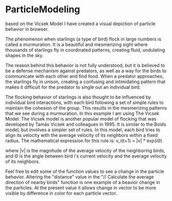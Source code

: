 # ParticleModeling
based on the Vicsek Model I have created a visual depiction of particle behavior in browser.

The phenomenon when starlings (a type of bird) flock in large numbers is called a murmuration. It is a beautiful and mesmerizing sight where thousands of starlings fly in coordinated patterns, creating fluid, undulating shapes in the sky.

The reason behind this behavior is not fully understood, but it is believed to be a defense mechanism against predators, as well as a way for the birds to communicate with each other and find food. When a predator approaches, the starlings fly in unison, creating a confusing and intimidating pattern that makes it difficult for the predator to single out an individual bird.

The flocking behavior of starlings is also thought to be influenced by individual bird interactions, with each bird following a set of simple rules to maintain the cohesion of the group. This results in the mesmerizing patterns that we see during a murmuration.  In this example I am using The Vicsek Model.
The Vicsek model is another popular model of flocking that was developed by Tamás Vicsek and colleagues in 1995. It is similar to the Boids model, but involves a simpler set of rules. In this model, each bird tries to align its velocity with the average velocity of its neighbors within a fixed radius. The mathematical expression for this rule is:
v_i(t+1) = |v| * exp(iΘ)

where |v| is the magnitude of the average velocity of the neighboring birds, and Θ is the angle between bird i's current velocity and the average velocity of its neighbors.

Feel free to edit some of the function values to see a change in the particle behavior.  Altering the "distance" value in the "// Calculate the average direction of nearby birds" function is one example of a beavior change in the particles.  At the present value it allows change in vector to be more visible by difference in color for each particle vector. 
